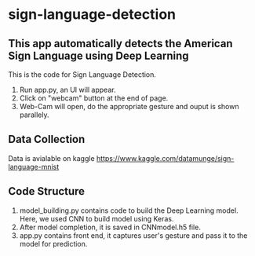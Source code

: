 # sign-language-detection
## This app automatically detects the American Sign Language using Deep Learning
This is the code for Sign Language Detection.
1. Run app.py, an UI will appear.
2. Click on "webcam" button at the end of page.
3. Web-Cam will open, do the appropriate gesture and ouput is shown parallely.

## Data Collection
Data is avialable on kaggle https://www.kaggle.com/datamunge/sign-language-mnist

## Code Structure
1. model_building.py contains code to build the Deep Learning model. Here, we used CNN to build model using Keras.
2. After model completion, it is saved in CNNmodel.h5 file.
3. app.py contains front end, it captures user's gesture and pass it to the model for prediction.
